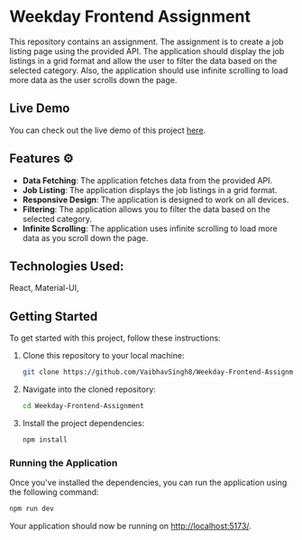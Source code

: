 # Weekday Frontend Assignment

This repository contains an assignment. The assignment is to create a job listing page using the provided API. The application should display the job listings in a grid format and allow the user to filter the data based on the selected category. Also, the application should use infinite scrolling to load more data as the user scrolls down the page.

## Live Demo

You can check out the live demo of this project [here](https://weekday-frontend-assignment-navy.vercel.app/).

## Features ⚙️

- **Data Fetching**: The application fetches data from the provided API.
- **Job Listing**: The application displays the job listings in a grid format.
- **Responsive Design**: The application is designed to work on all devices.
- **Filtering**: The application allows you to filter the data based on the selected category.
- **Infinite Scrolling**: The application uses infinite scrolling to load more data as you scroll down the page.

## Technologies Used:

React, Material-UI,

## Getting Started

To get started with this project, follow these instructions:

1. Clone this repository to your local machine:

   ```sh
   git clone https://github.com/VaibhavSingh8/Weekday-Frontend-Assignment.git
   ```

2. Navigate into the cloned repository:

   ```sh
   cd Weekday-Frontend-Assignment
   ```

3. Install the project dependencies:

   ```sh
   npm install
   ```

### Running the Application

Once you've installed the dependencies, you can run the application using the following command:

```sh
npm run dev
```

Your application should now be running on [ http://localhost:5173/](http://localhost:).
